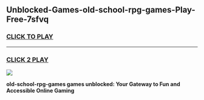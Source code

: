 
## Unblocked-Games-old-school-rpg-games-Play-Free-7sfvq
<h3>
<a href="https://premium76.site?title=old-school-rpg-games&ref=10A">CLICK TO PLAY</a></h3>
<hr>

<h3>
<a href="https://premium76.site?title=old-school-rpg-games&ref=10A">CLICK 2 PLAY</a>
  
</h3>

<a href="https://premium76.site?title=old-school-rpg-games&ref=10A"><img src="https://clearcache.store/games.png"></a>


**old-school-rpg-games games unblocked: Your Gateway to Fun and Accessible Online Gaming**
